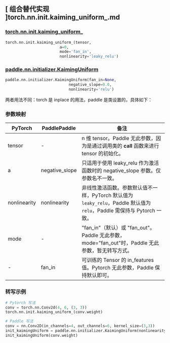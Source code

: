 ## [ 组合替代实现 ]torch.nn.init.kaiming_uniform_.md

### [torch.nn.init.kaiming_uniform_](https://pytorch.org/docs/stable/nn.init.html?highlight=kaiming_uniform_#torch.nn.init.kaiming_uniform_)

```python
torch.nn.init.kaiming_uniform_(tensor,
                        a=0,
                        mode='fan_in',
                        nonlinearity='leaky_relu')
```

### [paddle.nn.initializer.KaimingUniform](https://www.paddlepaddle.org.cn/documentation/docs/zh/develop/api/paddle/nn/initializer/KaimingUniform_cn.html)

```python
paddle.nn.initializer.KaimingUniform(fan_in=None,
                            negative_slope=0.0,
                            nonlinearity='relu')
```

两者用法不同：torch 是 inplace 的用法，paddle 是类设置的，具体如下：

### 参数映射
| PyTorch       | PaddlePaddle | 备注                                                   |
| ------------- | ------------ | ------------------------------------------------------ |
| tensor        | -          | n 维 tensor。Paddle 无此参数，因为是通过调用类的 __call__ 函数来进行 tensor 的初始化。    |
| a        | negative_slope     | 只适用于使用 leaky_relu 作为激活函数时的 negative_slope 参数。仅参数名不一致。    |
| nonlinearity     |  nonlinearity        |  非线性激活函数。参数默认值不一样，PyTorch 默认值为`leaky_relu`，Paddle 默认值为`relu`，Paddle 需保持与 Pytorch 一致。            |
| mode         | -        | "fan_in"（默认）或 "fan_out"。Paddle 无此参数，mode="fan_out"时，Paddle 无此参数，暂无转写方式。   |
| -          | fan_in        | 可训练的 Tensor 的 in_features 值。Pytorch 无此参数，Paddle 保持默认即可。               |

### 转写示例
```python
# Pytorch 写法
conv = torch.nn.Conv2d(4, 6, (3, 3))
torch.nn.init.kaiming_uniform_(conv.weight)

# Paddle 写法
conv = nn.Conv2D(in_channels=4, out_channels=6, kernel_size=(3,3))
init_kaimingUniform = paddle.nn.initializer.KaimingUniform(nonlinearity='leaky_relu')
init_kaimingUniform(conv.weight)
```
